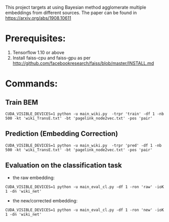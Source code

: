 This project targets at using Bayesian method agglomerate multiple embeddings from different sources. The paper can be found in https://arxiv.org/abs/1908.10611 

# Prerequisites:
1. Tensorflow 1.10 or above
2. Install faiss-cpu and faiss-gpu as per http://github.com/facebookresearch/faiss/blob/master/INSTALL.md


# Commands:
## Train BEM 
``CUDA_VISIBLE_DEVICES=1 python -u main_wiki.py  -trpr 'train' -df 1 -nb 500 -kt 'wiki_TransE.txt' -bt 'pagelink_node2vec.txt' -pos 'pair'``

## Prediction (Embedding Correction)
``CUDA_VISIBLE_DEVICES=1 python -u main_wiki.py  -trpr 'pred' -df 1 -nb 500 -kt 'wiki_TransE.txt' -bt 'pagelink_node2vec.txt' -pos 'pair'``

## Evaluation on the classification task 
* the raw embedding:

``CUDA_VISIBLE_DEVICES=1 python -u main_eval_cl.py -df 1 -ron 'raw' -ioK 1 -dn 'wiki_net'``

* the new/corrected embedding:

``CUDA_VISIBLE_DEVICES=1 python -u main_eval_cl.py -df 1 -ron 'new' -ioK 1 -dn 'wiki_net'``



